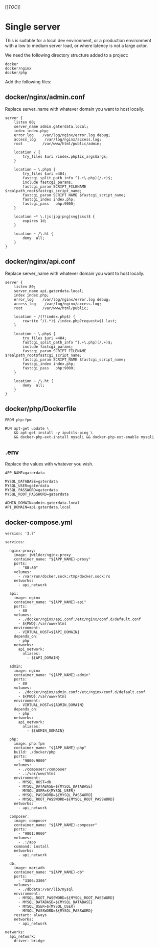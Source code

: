 [[_TOC_]]

Single server
=============

This is suitable for a local dev environment, or a production environment with a low to medium server load, or where latency is not a large actor.

We need the following directory structure added to a project:

    docker
    docker/nginx
    docker/php

Add the following files:

docker/nginx/admin.conf
-----------------------

Replace server_name with whatever domain you want to host locally.

```
server {
    listen 80;
    server_name admin.gaterdata.local;
    index index.php;
    error_log    /var/log/nginx/error.log debug;
    access_log    /var/log/nginx/access.log;
    root         /var/www/html/public/admin;
        
    location / {
        try_files $uri /index.php$is_args$args;
    }

    location ~ \.php$ {
        try_files $uri =404;
        fastcgi_split_path_info ^(.+\.php)(/.+)$;
        include fastcgi_params;
        fastcgi_param SCRIPT_FILENAME $realpath_root$fastcgi_script_name;
        fastcgi_param SCRIPT_NAME $fastcgi_script_name;
        fastcgi_index index.php;
        fastcgi_pass   php:9000;
    }

    location ~* \.(js|jpg|png|svg|css)$ {
        expires 1d;
    }
    
    location ~ /\.ht {
        deny  all;
    }
}
```

docker/nginx/api.conf
-----------------------

Replace server_name with whatever domain you want to host locally.

```
server {
    listen 80;
    server_name api.gaterdata.local;
    index index.php;
    error_log    /var/log/nginx/error.log debug;
    access_log    /var/log/nginx/access.log;
    root         /var/www/html/public;

    location ~ /(?!index.php$) {
        rewrite ^/(.*)$ /index.php?request=$1 last;
    }

    location ~ \.php$ {
        try_files $uri =404;
        fastcgi_split_path_info ^(.+\.php)(/.+)$;
        include fastcgi_params;
        fastcgi_param SCRIPT_FILENAME $realpath_root$fastcgi_script_name;
        fastcgi_param SCRIPT_NAME $fastcgi_script_name;
        fastcgi_index index.php;
        fastcgi_pass   php:9000;
    }
    
    location ~ /\.ht {
        deny  all;
    }
}
```

docker/php/Dockerfile
---------------------

```
FROM php:fpm
              
RUN apt-get update \
    && apt-get install -y iputils-ping \
    && docker-php-ext-install mysqli && docker-php-ext-enable mysqli
```

.env
----

Replace the values with whatever you wish.

```
APP_NAME=gaterdata

MYSQL_DATABASE=gaterdata
MYSQL_USER=gaterdata
MYSQL_PASSWORD=gaterdata
MYSQL_ROOT_PASSWORD=gaterdata

ADMIN_DOMAIN=admin.gaterdata.local
API_DOMAIN=api.gaterdata.local
```

docker-compose.yml
------------------

```
version: '3.7'

services:

  nginx-proxy:
    image: jwilder/nginx-proxy
    container_name: "${APP_NAME}-proxy"
    ports:
      - "80:80"
    volumes:
      - /var/run/docker.sock:/tmp/docker.sock:ro
    networks:
      - api_network

  api:
    image: nginx
    container_name: "${APP_NAME}-api"
    ports:
      - 80
    volumes:
      - ./docker/nginx/api.conf:/etc/nginx/conf.d/default.conf
      - ${PWD}:/var/www/html
    environment:
      - VIRTUAL_HOST=${API_DOMAIN}
    depends_on:
      - php
    networks:
      api_network:
        aliases:
          - ${API_DOMAIN}

  admin:
    image: nginx
    container_name: "${APP_NAME}-admin"
    ports:
      - 80
    volumes:
      - ./docker/nginx/admin.conf:/etc/nginx/conf.d/default.conf
      - ${PWD}:/var/www/html
    environment:
      - VIRTUAL_HOST=${ADMIN_DOMAIN}
    depends_on:
      - php
    networks:
      api_network:
        aliases:
          - ${ADMIN_DOMAIN}
    
  php:
    image: php:fpm
    container_name: "${APP_NAME}-php"
    build: ./docker/php
    ports:
      - "9000:9000"
    volumes:
      - ./composer:/composer
      - .:/var/www/html
    environment:
      - MYSQL_HOST=db
      - MYSQL_DATABASE=${MYSQL_DATABASE}
      - MYSQL_USER=${MYSQL_USER}
      - MYSQL_PASSWORD=${MYSQL_PASSWORD}
      - MYSQL_ROOT_PASSWORD=${MYSQL_ROOT_PASSWORD}
    networks:
      - api_network
  
  composer:
    image: composer
    container_name: "${APP_NAME}-composer"
    ports:
      - "9001:9000"
    volumes:
      - .:/app
    command: install
    networks:
      - api_network

  db:
    image: mariadb
    container_name: "${APP_NAME}-db"
    ports:
      - "3306:3306"
    volumes:
      - ./dbdata:/var/lib/mysql
    environment:
      - MYSQL_ROOT_PASSWORD=${MYSQL_ROOT_PASSWORD}
      - MYSQL_DATABASE=${MYSQL_DATABASE}
      - MYSQL_USER=${MYSQL_USER}
      - MYSQL_PASSWORD=${MYSQL_PASSWORD}
    restart: always
    networks:
      - api_network

networks:
  api_network:
    driver: bridge
```
